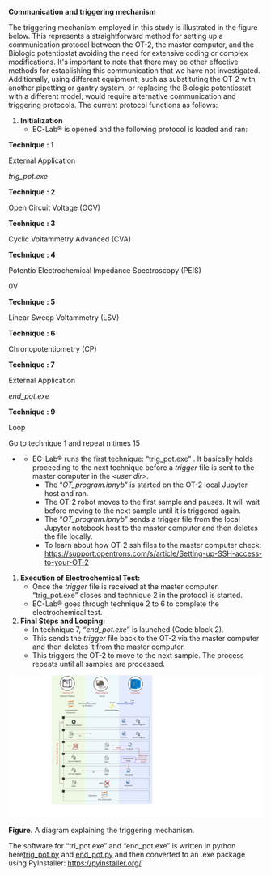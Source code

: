 **Communication and triggering mechanism**

The triggering mechanism employed in this study is illustrated in the figure below. This represents a straightforward method for setting up a communication protocol between the OT-2, the master computer, and the Biologic potentiostat avoiding the need for extensive coding or complex modifications. It's important to note that there may be other effective methods for establishing this communication that we have not investigated. Additionally, using different equipment, such as substituting the OT-2 with another pipetting or gantry system, or replacing the Biologic potentiostat with a different model, would require alternative communication and triggering protocols. The current protocol functions as follows:

1. **Initialization**
    - EC-Lab® is opened and the following protocol is loaded and ran:

**Technique : 1**

External Application

_trig_pot.exe_

**Technique : 2**

Open Circuit Voltage (OCV)

**Technique : 3**

Cyclic Voltammetry Advanced (CVA)

**Technique : 4**

Potentio Electrochemical Impedance Spectroscopy (PEIS)

0V

**Technique : 5**

Linear Sweep Voltammetry (LSV)

**Technique : 6**

Chronopotentiometry (CP)

**Technique : 7**

External Application

_end_pot.exe_

**Technique : 9**

Loop

Go to technique 1 and repeat n times 15

- - EC-Lab® runs the first technique: “trig_pot.exe” . It basically holds proceeding to the next technique before a _trigger_ file is sent to the master computer in the _&lt;user dir&gt;_.
    - The “_OT_program.ipnyb_” is started on the OT-2 local Jupyter host and ran.
    - The OT-2 robot moves to the first sample and pauses. It will wait before moving to the next sample until it is triggered again.
    - The “_OT_program.ipnyb_” sends a trigger file from the local Jupyter notebook host to the master computer and then deletes the file locally.
    - To learn about how OT-2 ssh files to the master computer check: <https://support.opentrons.com/s/article/Setting-up-SSH-access-to-your-OT-2>  

1. **Execution of Electrochemical Test:**
    - Once the _trigger_ file is received at the master computer. “trig_pot.exe” closes and technique 2 in the protocol is started.
    - EC-Lab® goes through technique 2 to 6 to complete the electrochemical test.
2. **Final Steps and Looping:**
    - In technique 7, “_end_pot.exe_” is launched (Code block 2).
    - This sends the _trigger_ file back to the OT-2 via the master computer and then deletes it from the master computer.
    - This triggers the OT-2 to move to the next sample. The process repeats until all samples are processed.

![A diagram explaining the triggering mechanism.](trigger_diagram.svg)

**Figure.** A diagram explaining the triggering mechanism.

The software for “tri_pot.exe” and “end_pot.exe” is written in python here[trig_pot.py](trig_pot.py) and [end_pot.py](end_pot.py) and then converted to an .exe package using PyInstaller: <https://pyinstaller.org/>